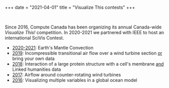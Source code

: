 +++
date = "2021-04-01"
title = "Visualize This contests"
+++

&nbsp;

Since 2016, Compute Canada has been organizing its annual Canada-wide *Visualize This!* competition. In
2020-2021 we partnered with IEEE to host an international SciVis Contest.

- [2020-2021](https://scivis2021.netlify.app/): Earth's Mantle Convection
- [2019](https://scivis2021.netlify.app/2019): Incompressible transitional air flow over a wind turbine section <ins>or</ins> bring your own data
- [2018](https://scivis2021.netlify.app/2018): Interaction of a large protein structure with a cell's membrane <ins>and</ins> Linked humanities data
- [2017](https://scivis2021.netlify.app/2017): Airflow around counter-rotating wind turbines
- [2016](https://scivis2021.netlify.app/2016): Visualizing multiple variables in a global ocean model
